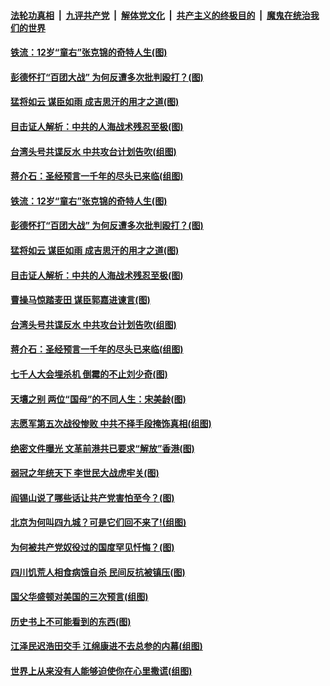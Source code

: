 

####  [法轮功真相](../../../../basic/blob/master/README.md?t=03110901) &nbsp;|&nbsp; [九评共产党](../../../../9ping.md/blob/master/README.md?t=03110901) &nbsp;|&nbsp; [解体党文化](../../../../jtdwh.md/blob/master/README.md?t=03110901)  &nbsp;|&nbsp; [共产主义的终极目的](../../../../gczydzjmd.md/blob/master/README.md?t=03110901) &nbsp;|&nbsp; [魔鬼在统治我们的世界](../../../../mgztzwmdsj.md/blob/master/README.md?t=03110901) 

#### [铁流：12岁“童右”张克锦的奇特人生(图)](../pages/p6/964761.md?t=03110901) 

#### [彭德怀打“百团大战” 为何反遭多次批判殴打？(图)](../pages/p6/964704.md?t=03110901) 

#### [猛将如云 谋臣如雨 成吉思汗的用才之道(图)](../pages/p6/964770.md?t=03110901) 

#### [目击证人解析：中共的人海战术残忍至极(图)](../pages/p6/964756.md?t=03110901) 

#### [台湾头号共谍反水 中共攻台计划告吹(组图)](../pages/p6/964768.md?t=03110901) 

#### [蒋介石：圣经预言一千年的尽头已来临(组图)](../pages/p6/964769.md?t=03110901) 

#### [铁流：12岁“童右”张克锦的奇特人生(图)](../pages/p6/964761.md?t=03110901) 

#### [彭德怀打“百团大战” 为何反遭多次批判殴打？(图)](../pages/p6/964704.md?t=03110901) 

#### [猛将如云 谋臣如雨 成吉思汗的用才之道(图)](../pages/p6/964770.md?t=03110901) 

#### [目击证人解析：中共的人海战术残忍至极(图)](../pages/p6/964756.md?t=03110901) 

#### [曹操马惊踏麦田 谋臣郭嘉进谏言(图)](../pages/p6/964261.md?t=03110901) 

#### [台湾头号共谍反水 中共攻台计划告吹(组图)](../pages/p6/964768.md?t=03110901) 

#### [蒋介石：圣经预言一千年的尽头已来临(组图)](../pages/p6/964769.md?t=03110901) 

#### [七千人大会埋杀机 倒霉的不止刘少奇(图)](../pages/p6/962095.md?t=03110901) 

#### [天壤之别 两位“国母”的不同人生：宋美龄(图)](../pages/p6/964754.md?t=03110901) 

#### [志愿军第五次战役惨败 中共不择手段掩饰真相(组图)](../pages/p6/964486.md?t=03110901) 

#### [绝密文件曝光 文革前港共已要求“解放”香港(图)](../pages/p6/964773.md?t=03110901) 

#### [弱冠之年统天下 李世民大战虎牢关(图)](../pages/p6/964767.md?t=03110901) 

#### [阎锡山说了哪些话让共产党害怕至今？(图)](../pages/p6/963836.md?t=03110901) 

#### [北京为何叫四九城？可是它们回不来了!(组图)](../pages/p6/963935.md?t=03110901) 

#### [为何被共产党奴役过的国度罕见忏悔？(图)](../pages/p6/963901.md?t=03110901) 

#### [四川饥荒人相食病饿自杀 民间反抗被镇压(图)](../pages/p6/964389.md?t=03110901) 

#### [国父华盛顿对美国的三次预言(组图)](../pages/p6/964036.md?t=03110901) 

#### [历史书上不可能看到的东西(图)](../pages/p6/964449.md?t=03110901) 

#### [江泽民迟浩田交手 江绵康进不去总参的内幕(组图)](../pages/p6/963937.md?t=03110901) 

#### [世界上从来没有人能够迫使你在心里撒谎(组图)](../pages/p6/963996.md?t=03110901) 

